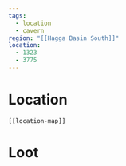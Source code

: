 ```yaml
---
tags:
  - location
  - cavern
region: "[[Hagga Basin South]]"
location:
  - 1323
  - 3775
---
```

# Location
```meta-bind-embed
[[location-map]]
```
# Loot